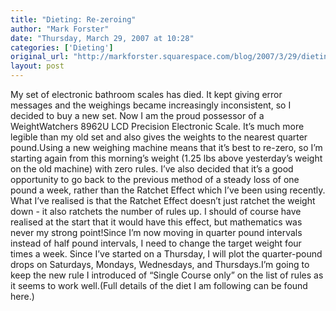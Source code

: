 ```yaml
---
title: "Dieting: Re-zeroing"
author: "Mark Forster"
date: "Thursday, March 29, 2007 at 10:28"
categories: ['Dieting']
original_url: "http://markforster.squarespace.com/blog/2007/3/29/dieting-re-zeroing.html"
layout: post
---
```


My set of electronic bathroom scales has died. It kept giving error messages and the weighings became increasingly inconsistent, so I decided to buy a new set. Now I am the proud possessor of a WeightWatchers 8962U LCD Precision Electronic Scale. It’s much more legible than my old set and also gives the weights to the nearest quarter pound.Using a new weighing machine means that it’s best to re-zero, so I’m starting again from this morning’s weight (1.25 lbs above yesterday’s weight on the old machine) with zero rules. I’ve also decided that it’s a good opportunity to go back to the previous method of a steady loss of one pound a week, rather than the Ratchet Effect which I’ve been using recently. What I’ve realised is that the Ratchet Effect doesn’t just ratchet the weight down - it also ratchets the number of rules up. I should of course have realised at the start that it would have this effect, but mathematics was never my strong point!Since I’m now moving in quarter pound intervals instead of half pound intervals, I need to change the target weight four times a week. Since I’ve started on a Thursday, I will plot the quarter-pound drops on Saturdays, Mondays, Wednesdays, and Thursdays.I’m going to keep the new rule I introduced of “Single Course only” on the list of rules as it seems to work well.(Full details of the diet I am following can be found here.)
